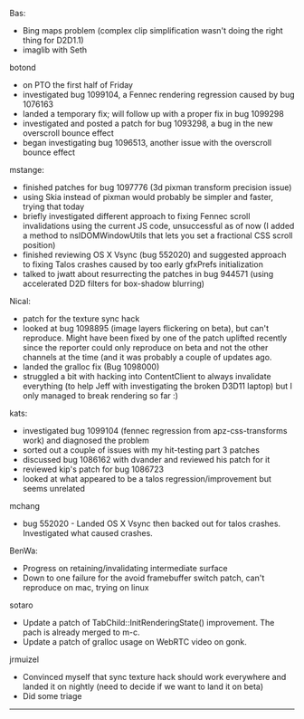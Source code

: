 Bas:
* Bing maps problem (complex clip simplification wasn't doing the right thing for D2D1.1)
* imaglib with Seth

botond
* on PTO the first half of Friday
* investigated bug 1099104, a Fennec rendering regression caused by bug 1076163
* landed a temporary fix; will follow up with a proper fix in bug 1099298
* investigated and posted a patch for bug 1093298, a bug in the new overscroll bounce effect
* began investigating bug 1096513, another issue with the overscroll bounce effect

mstange:
* finished patches for bug 1097776 (3d pixman transform precision issue)
* using Skia instead of pixman would probably be simpler and faster, trying that today
* briefly investigated different approach to fixing Fennec scroll invalidations using the current JS code, unsuccessful as of now (I added a method to nsIDOMWindowUtils that lets you set a fractional CSS scroll position)
* finished reviewing OS X Vsync (bug 552020) and suggested approach to fixing Talos crashes caused by too early gfxPrefs initialization
* talked to jwatt about resurrecting the patches in bug 944571 (using accelerated D2D filters for box-shadow blurring)

Nical:
* patch for the texture sync hack
* looked at bug 1098895 (image layers flickering on beta), but can't reproduce. Might have been fixed by one of the patch uplifted recently since the reporter could only reproduce on beta and not the other channels at the time (and it was probably a couple of updates ago.
* landed the gralloc fix (Bug 1098000)
* struggled a bit with hacking into ContentClient to always invalidate everything (to help Jeff with investigating the broken D3D11 laptop) but I only managed to break rendering so far :)

kats:
* investigated bug 1099104 (fennec regression from apz-css-transforms work) and diagnosed the problem
* sorted out a couple of issues with my hit-testing part 3 patches
* discussed bug 1086162 with dvander and reviewed his patch for it
* reviewed kip's patch for bug 1086723
* looked at what appeared to be a talos regression/improvement but seems unrelated

mchang
* bug 552020 - Landed OS X Vsync then backed out for talos crashes. Investigated what caused crashes.

BenWa:
* Progress on retaining/invalidating intermediate surface
* Down to one failure for the avoid framebuffer switch patch, can't reproduce on mac, trying on linux

sotaro
* Update a patch of TabChild::InitRenderingState() improvement. The pach is already merged to m-c.
* Update a patch of gralloc usage on WebRTC video on gonk.

jrmuizel
* Convinced myself that sync texture hack should work everywhere and landed it on nightly (need to decide if we want to land it on beta)
* Did some triage

________________


